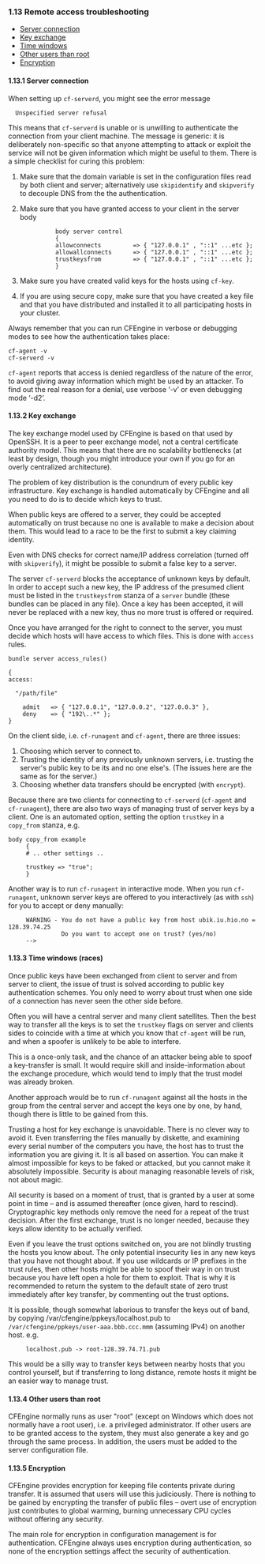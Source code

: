 ### 1.13 Remote access troubleshooting

-   [Server connection](/manuals/cf3-Reference#Server-connection)
-   [Key exchange](/manuals/cf3-Reference#Key-exchange)
-   [Time windows](/manuals/cf3-Reference#Time-windows)
-   [Other users than root](/manuals/cf3-Reference#Other-users-than-root)
-   [Encryption](/manuals/cf3-Reference#Encryption)




#### 1.13.1 Server connection

When setting up `cf-serverd`, you might see the error message

      Unspecified server refusal

This means that `cf-serverd` is unable or is unwilling to
authenticate the connection from your client machine. The message
is generic: it is deliberately non-specific so that anyone
attempting to attack or exploit the service will not be given
information which might be useful to them. There is a simple
checklist for curing this problem:

1.  Make sure that the domain variable is set in the configuration
    files read by both client and server; alternatively use
    `skipidentify` and `skipverify` to decouple DNS from the the
    authentication.
2.  Make sure that you have granted access to your client in the
    server body
                  
                  body server control
                  {
                  allowconnects         => { "127.0.0.1" , "::1" ...etc };
                  allowallconnects      => { "127.0.0.1" , "::1" ...etc };
                  trustkeysfrom         => { "127.0.0.1" , "::1" ...etc };
                  }
                  

3.  Make sure you have created valid keys for the hosts using
    `cf-key`.
4.  If you are using secure copy, make sure that you have created a
    key file and that you have distributed and installed it to all
    participating hosts in your cluster.

Always remember that you can run CFEngine in verbose or debugging
modes to see how the authentication takes place:

    cf-agent -v
    cf-serverd -v

`cf-agent` reports that access is denied regardless of the nature
of the error, to avoid giving away information which might be used
by an attacker. To find out the real reason for a denial, use
verbose ‘-v’ or even debugging mode ‘-d2’.




#### 1.13.2 Key exchange

The key exchange model used by CFEngine is based on that used by
OpenSSH. It is a peer to peer exchange model, not a central
certificate authority model. This means that there are no
scalability bottlenecks (at least by design, though you might
introduce your own if you go for an overly centralized
architecture).

The problem of key distribution is the conundrum of every public
key infrastructure. Key exchange is handled automatically by
CFEngine and all you need to do is to decide which keys to trust.

When public keys are offered to a server, they could be accepted
automatically on trust because no one is available to make a
decision about them. This would lead to a race to be the first to
submit a key claiming identity.

Even with DNS checks for correct name/IP address correlation
(turned off with `skipverify`), it might be possible to submit a
false key to a server.

The server `cf-serverd` blocks the acceptance of unknown keys by
default. In order to accept such a new key, the IP address of the
presumed client must be listed in the `trustkeysfrom` stanza of a
`server` bundle (these bundles can be placed in any file). Once a
key has been accepted, it will never be replaced with a new key,
thus no more trust is offered or required.

Once you have arranged for the right to connect to the server, you
must decide which hosts will have access to which files. This is
done with `access` rules.

    bundle server access_rules()
    
    {
    access:
    
      "/path/file"
    
        admit   => { "127.0.0.1", "127.0.0.2", "127.0.0.3" },
        deny    => { "192\..*" };
    }

On the client side, i.e. `cf-runagent` and `cf-agent`, there are
three issues:

1.  Choosing which server to connect to.
2.  Trusting the identity of any previously unknown servers, i.e.
    trusting the server's public key to be its and no one else's. (The
    issues here are the same as for the server.)
3.  Choosing whether data transfers should be encrypted (with
    `encrypt`).

Because there are two clients for connecting to `cf-serverd`
(`cf-agent` and `cf-runagent`), there are also two ways of managing
trust of server keys by a client. One is an automated option,
setting the option `trustkey` in a `copy_from` stanza, e.g.

    body copy_from example
         {
         # .. other settings ..
    
         trustkey => "true";
         }

Another way is to run `cf-runagent` in interactive mode. When you
run `cf-runagent`, unknown server keys are offered to you
interactively (as with `ssh`) for you to accept or deny manually:

         
         WARNING - You do not have a public key from host ubik.iu.hio.no = 128.39.74.25
                   Do you want to accept one on trust? (yes/no)
         -->
         




#### 1.13.3 Time windows (races)

Once public keys have been exchanged from client to server and from
server to client, the issue of trust is solved according to public
key authentication schemes. You only need to worry about trust when
one side of a connection has never seen the other side before.

Often you will have a central server and many client satellites.
Then the best way to transfer all the keys is to set the `trustkey`
flags on server and clients sides to coincide with a time at which
you know that `cf-agent` will be run, and when a spoofer is
unlikely to be able to interfere.

This is a once-only task, and the chance of an attacker being able
to spoof a key-transfer is small. It would require skill and
inside-information about the exchange procedure, which would tend
to imply that the trust model was already broken.

Another approach would be to run `cf-runagent` against all the
hosts in the group from the central server and accept the keys one
by one, by hand, though there is little to be gained from this.

Trusting a host for key exchange is unavoidable. There is no clever
way to avoid it. Even transferring the files manually by diskette,
and examining every serial number of the computers you have, the
host has to trust the information you are giving it. It is all
based on assertion. You can make it almost impossible for keys to
be faked or attacked, but you cannot make it absolutely impossible.
Security is about managing reasonable levels of risk, not about
magic.

All security is based on a moment of trust, that is granted by a
user at some point in time – and is assumed thereafter (once given,
hard to rescind). Cryptographic key methods only remove the need
for a repeat of the trust decision. After the first exchange, trust
is no longer needed, because they keys allow identity to be
actually verified.

Even if you leave the trust options switched on, you are not
blindly trusting the hosts you know about. The only potential
insecurity lies in any new keys that you have not thought about. If
you use wildcards or IP prefixes in the trust rules, then other
hosts might be able to spoof their way in on trust because you have
left open a hole for them to exploit. That is why it is recommended
to return the system to the default state of zero trust immediately
after key transfer, by commenting out the trust options.

It is possible, though somewhat laborious to transfer the keys out
of band, by copying /var/cfengine/ppkeys/localhost.pub to
`/var/cfengine/ppkeys/user-aaa.bbb.ccc.mmm` (assuming IPv4) on
another host. e.g.

         
         localhost.pub -> root-128.39.74.71.pub
         

This would be a silly way to transfer keys between nearby hosts
that you control yourself, but if transferring to long distance,
remote hosts it might be an easier way to manage trust.




#### 1.13.4 Other users than root

CFEngine normally runs as user "root" (except on Windows which does
not normally have a root user), i.e. a privileged administrator. If
other users are to be granted access to the system, they must also
generate a key and go through the same process. In addition, the
users must be added to the server configuration file.




#### 1.13.5 Encryption

CFEngine provides encryption for keeping file contents private
during transfer. It is assumed that users will use this
judiciously. There is nothing to be gained by encrypting the
transfer of public files – overt use of encryption just contributes
to global warming, burning unnecessary CPU cycles without offering
any security.

The main role for encryption in configuration management is for
authentication. CFEngine always uses encryption during
authentication, so none of the encryption settings affect the
security of authentication.

